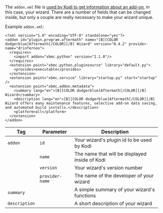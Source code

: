 The `addon.xml` file is [used by Kodi to get information about an add-on](https://kodi.wiki/view/Addon.xml), in this case, your wizard. There are a number of fields that can be changed inside, but only a couple are really necessary to make your wizard unique.

Example `addon.xml`:
```
<?xml version="1.0" encoding="UTF-8" standalone="yes"?>
<addon id="plugin.program.aftermath" name="[B][COLOR dodgerblue]Aftermath[/COLOR][/B] Wizard" version="0.4.2" provider-name="drinfernoo">
  <requires>
    <import addon="xbmc.python" version="2.1.0"/>
  </requires>
  <extension point="xbmc.python.pluginsource" library="default.py">
    <provides>executable</provides>
  </extension>
  <extension point="xbmc.service" library="startup.py" start="startup" />
  <extension point="xbmc.addon.metadata">
    <summary lang="en">[B][COLOR dodgerblue]Aftermath[/COLOR][/B] Wizard</summary>
    <description lang="en">[B][COLOR dodgerblue]Aftermath[/COLOR][/B] Wizard offers many maintenance features, selective add-on data saving, and automated build installs.</description>
    <platform>all</platform>
  </extension>
</addon>
```

| Tag | Parameter | Description |
| --- | ------ | ----------- |
| `addon` | `id` | Your wizard's plugin id to be used by Kodi |
| | `name` | The name that will be displayed inside of Kodi |
| | `version` | Your wizard's version number |
| | `provider-name` | The name of the developer of your wizard |
| `summary` | | A simple summary of your wizard's functions |
| `description` | | A short description of your wizard |